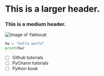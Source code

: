 # This is a larger header.
### This is a medium header.

![Image of Yaktocat](https://octodex.github.com/images/yaktocat.png)

```python
hw = "hello world"
print(hw)
```

- [ ] Github tutorials
- [ ] PyCharm tutorials
- [ ] Python book
